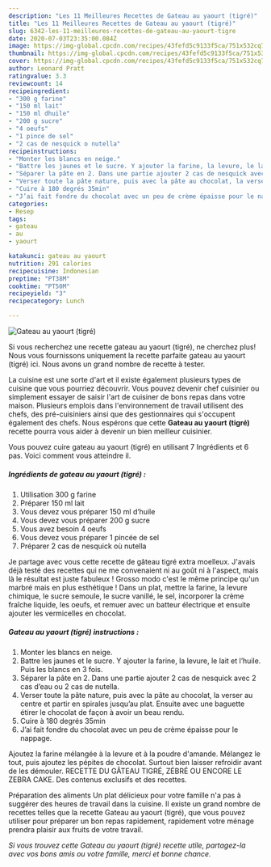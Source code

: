 ```yaml
---
description: "Les 11 Meilleures Recettes de Gateau au yaourt (tigré)"
title: "Les 11 Meilleures Recettes de Gateau au yaourt (tigré)"
slug: 6342-les-11-meilleures-recettes-de-gateau-au-yaourt-tigre
date: 2020-07-03T23:35:00.084Z
image: https://img-global.cpcdn.com/recipes/43fefd5c9133f5ca/751x532cq70/gateau-au-yaourt-tigre-photo-principale-de-la-recette.jpg
thumbnail: https://img-global.cpcdn.com/recipes/43fefd5c9133f5ca/751x532cq70/gateau-au-yaourt-tigre-photo-principale-de-la-recette.jpg
cover: https://img-global.cpcdn.com/recipes/43fefd5c9133f5ca/751x532cq70/gateau-au-yaourt-tigre-photo-principale-de-la-recette.jpg
author: Leonard Pratt
ratingvalue: 3.3
reviewcount: 14
recipeingredient:
- "300 g farine"
- "150 ml lait"
- "150 ml dhuile"
- "200 g sucre"
- "4 oeufs"
- "1 pince de sel"
- "2 cas de nesquick o nutella"
recipeinstructions:
- "Monter les blancs en neige."
- "Battre les jaunes et le sucre. Y ajouter la farine, la levure, le lait et l’huile. Puis les blancs en 3 fois."
- "Séparer la pâte en 2. Dans une partie ajouter 2 cas de nesquick avec 2 cas d’eau ou 2 cas de nutella."
- "Verser toute la pâte nature, puis avec la pâte au chocolat, la verser au centre et partir en spirales jusqu’au plat. Ensuite avec une baguette étirer le chocolat de façon à avoir un beau rendu."
- "Cuire à 180 degrés 35min"
- "J’ai fait fondre du chocolat avec un peu de crème épaisse pour le nappage."
categories:
- Resep
tags:
- gateau
- au
- yaourt

katakunci: gateau au yaourt 
nutrition: 291 calories
recipecuisine: Indonesian
preptime: "PT38M"
cooktime: "PT50M"
recipeyield: "3"
recipecategory: Lunch

---
```



![Gateau au yaourt (tigré)](https://img-global.cpcdn.com/recipes/43fefd5c9133f5ca/751x532cq70/gateau-au-yaourt-tigre-photo-principale-de-la-recette.jpg)

Si vous recherchez une recette gateau au yaourt (tigré), ne cherchez plus! Nous vous fournissons uniquement la recette parfaite gateau au yaourt (tigré) ici. Nous avons un grand nombre de recette à tester.

La cuisine est une sorte d'art et il existe également plusieurs types de cuisine que vous pourriez découvrir. Vous pouvez devenir chef cuisinier ou simplement essayer de saisir l'art de cuisiner de bons repas dans votre maison. Plusieurs emplois dans l'environnement de travail utilisent des chefs, des pré-cuisiniers ainsi que des gestionnaires qui s'occupent également des chefs. Nous espérons que cette <strong> Gateau au yaourt (tigré) </strong> recette pourra vous aider à devenir un bien meilleur cuisinier.

<!--inarticleads1-->

Vous pouvez cuire gateau au yaourt (tigré) en utilisant 7 Ingrédients et 6 pas. Voici comment vous atteindre il.

##### Ingrédients de gateau au yaourt (tigré) :

1. Utilisation 300 g farine
1. Préparer 150 ml lait
1. Vous devez vous préparer 150 ml d’huile
1. Vous devez vous préparer 200 g sucre
1. Vous avez besoin 4 oeufs
1. Vous devez vous préparer 1 pincée de sel
1. Préparer 2 cas de nesquick où nutella


Je partage avec vous cette recette de gâteau tigré extra moelleux. J&#39;avais déjà testé des recettes qui ne me convenaient ni au goût ni à l&#39;aspect, mais là le résultat est juste fabuleux ! Grosso modo c&#39;est le même principe qu&#39;un marbré mais en plus esthétique ! Dans un plat, mettre la farine, la levure chimique, le sucre semoule, le sucre vanillé, le sel, incorporer la crème fraîche liquide, les oeufs, et remuer avec un batteur électrique et ensuite ajouter les vermicelles en chocolat. 

<!--inarticleads2-->

##### Gateau au yaourt (tigré) instructions :

1. Monter les blancs en neige.
1. Battre les jaunes et le sucre. Y ajouter la farine, la levure, le lait et l’huile. Puis les blancs en 3 fois.
1. Séparer la pâte en 2. Dans une partie ajouter 2 cas de nesquick avec 2 cas d’eau ou 2 cas de nutella.
1. Verser toute la pâte nature, puis avec la pâte au chocolat, la verser au centre et partir en spirales jusqu’au plat. Ensuite avec une baguette étirer le chocolat de façon à avoir un beau rendu.
1. Cuire à 180 degrés 35min
1. J’ai fait fondre du chocolat avec un peu de crème épaisse pour le nappage.


Ajoutez la farine mélangée à la levure et à la poudre d&#39;amande. Mélangez le tout, puis ajoutez les pépites de chocolat. Surtout bien laisser refroidir avant de les démouler. RECETTE DU GÂTEAU TIGRÉ, ZÉBRÉ OU ENCORE LE ZEBRA CAKE. Des contenus exclusifs et des recettes. 

<!--inarticleads1-->

<p>
Préparation des aliments Un plat délicieux pour votre famille n'a pas à suggérer des heures de travail dans la cuisine. Il existe un grand nombre de recettes telles que la recette Gateau au yaourt (tigré), que vous pouvez utiliser pour préparer un bon repas rapidement, rapidement votre ménage prendra plaisir aux fruits de votre travail.
</p>

<p>
<i>Si vous trouvez cette Gateau au yaourt (tigré) recette utile, partagez-la avec vos bons amis ou votre famille, merci et bonne chance.</i>
</p>
